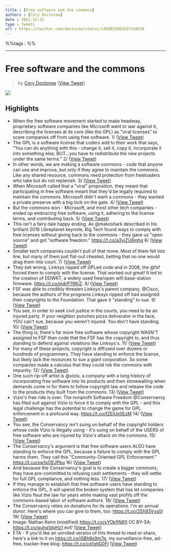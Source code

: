 ```yaml
---
title : [Free software and the commons]
authors : [Cory Doctorow]
date : 2021-12-22
type : tweets
url : https://twitter.com/doctorow/status/1450852865627418624
---
```


%%tags : %%

---
Free software and the commons
===
> by [Cory Doctorow](https://twitter.com/doctorow)
> ([View Tweet](https://twitter.com/doctorow/status/1450852865627418624))

 ![](https://pbs.twimg.com/media/FCJtEEsUUAAghAt.jpg)
 
## Highlights
- When the free software movement started to make headway, proprietary software companies like Microsoft went to war against it, describing the licenses at its core (like the GPL) as "viral licenses" to scare companies off from using free software.
  1/  ([View Tweet](https://twitter.com/doctorow/status/1450852865627418624))
- The GPL is a software license that coders add to their work that says, "You can do anything with this - change it, sell it, copy it, incorporate it into something else, BUT...you have to redistribute the new projects under the same terms."
  2/ ([View Tweet](https://twitter.com/doctorow/status/1450852868030824448))
- In other words, we are making a software commons - code that anyone can use and improve, but only if they agree to maintain the commons. Like any shared resource, commons need protection from freeloaders who take but do not replenish.
  3/ ([View Tweet](https://twitter.com/doctorow/status/1450852869469392902))
- When Microsoft called that a "viral" proposition, they meant that participating in free software meant that they'd be legally required to maintain the commons. Microsoft didn't want a commons - they wanted a private preserve with a big lock on the gate.
  4/ ([View Tweet](https://twitter.com/doctorow/status/1450852871025479681))
- But the commons won - Microsoft, and most other tech companies - ended up embracing free software, using it, adhering to the license terms, and contributing back.
  5/ ([View Tweet](https://twitter.com/doctorow/status/1450852873370161160))
- This isn't a fairy-tale happy ending. As @makoshark described in his brilliant 2018 Libreplanet keynote, Big Tech found ways to comply with free licenses without giving back to the commons - they gave us "open source" and got "software freedom." 
  https://t.co/a3yjZU6mhg
  6/ ([View Tweet](https://twitter.com/doctorow/status/1450852875257532426))
- Smaller tech companies couldn't pull of that move. Most of them fell into line, but many of them just flat-out cheated, betting that no one would drag them into court. 
  7/ ([View Tweet](https://twitter.com/doctorow/status/1450852876822056962))
- They bet wrong. Linksys ripped off GPLed code and in 2008, the @fsf forced them to comply with the license. That worked out great! It led to the creation of DDWRT, a widely used free/open wifi base-station firmware.
  https://t.co/pjdrP76KiZ.
  8/ ([View Tweet](https://twitter.com/doctorow/status/1450852878717894657))
- FSF was able to credibly threaten Linksys's parent company, @Cisco, because the authors of the programs Linksys ripped off had assigned their copyrights to the Foundation. That gave it "standing" to sue.
  9/ ([View Tweet](https://twitter.com/doctorow/status/1450852880584376321))
- You see, in order to seek civil justice in the courts, you need to be an injured party. If your neighbor punches pizza deliverator in the face, YOU can't sue, because you weren't injured. You don't have standing.
  10/ ([View Tweet](https://twitter.com/doctorow/status/1450852882278858754))
- The thing is, there's far more free software whose copyright WASN'T assigned to FSF than code that the FSF has the copyright to, and thus standing to defend against violations like Linksys's. 
  11/ ([View Tweet](https://twitter.com/doctorow/status/1450852883956527105))
- For many of these projects, copyright is diffused over dozens or hundreds of programmers. They have standing to enforce the license, but likely lack the resources to sue a giant corporation. So some companies made a calculus that they could rob the commons with impunity.
  12/ ([View Tweet](https://twitter.com/doctorow/status/1450852885638500353))
- One such rip-off artist is @vizio, a company with a long history of incorporating free software into its products and then stonewalling when demands come in for them to follow copyright law and release the code to the products they built from the commons.
  13/ ([View Tweet](https://twitter.com/doctorow/status/1450852887253250052))
- Vizio's free ride is over. The nonprofit Software Freedom @Conservancy has filed suit against Vizio to force it to comply with the GPL - and this legal challenge has the potential to change the game for GPL enforcement in a profound way.
  https://t.co/fZEiUx0EzM
  14/ ([View Tweet](https://twitter.com/doctorow/status/1450852888624783365))
- You see, the Conservancy isn't suing on behalf of the copyright holders whose code Vizio is illegally using - it's suing on behalf of the USERS of free software who are injured by Vizio's attack on the commons.
  15/ ([View Tweet](https://twitter.com/doctorow/status/1450852890638118912))
- The Conservancy's argument is that free software users ALSO have standing to enforce the GPL, because a failure to comply with the GPL harms them. They call this "Community-Oriented GPL Enforcement."
  https://t.co/xw1xOEJPbu
  16/ ([View Tweet](https://twitter.com/doctorow/status/1450852892022239238))
- And because the Conservancy's goal is to create a bigger commons, they have pre-committed to refusing cash settlements - they will settle for full GPL compliance, and nothing less.
  17/ ([View Tweet](https://twitter.com/doctorow/status/1450852893641170945))
- If they manage to establish that free software users have standing to enforce the GPL, it will upend the broken system that has let companies like Vizio flout the law for years while making vast profits off the commons-based labor of software authors.
  18/ ([View Tweet](https://twitter.com/doctorow/status/1450852895251861504))
- The Conservancy relies on donations for its operations. I'm an annual donor. Here's where you can give to them, too:
  https://t.co/25h93Vys0I
  19/ ([View Tweet](https://twitter.com/doctorow/status/1450852896841469955))
- Image:
  Nathan Keirn (modified)
  https://t.co/xYOkflN91l
  CC BY-SA:
  https://t.co/guhq1dyHz1
  eof/ ([View Tweet](https://twitter.com/doctorow/status/1450852898699505664))
- ETA - If you'd like an unrolled version of this thread to read or share, here's a link to it on https://t.co/iSBh8s9m7q, my surveillance-free, ad-free, tracker-free blog:
  https://t.co/ce1gtiG0Fl ([View Tweet](https://twitter.com/doctorow/status/1450874278165942273))
